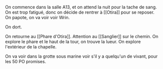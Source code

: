 
On commence dans la salle A13, et on attend la nuit pour la tache de sang. 
On est trop fatigué, donc on décide de rentrer à [[Otira]] pour se reposer. 
On papote, on va voir voir Wrin. 

On dort.

On retourne au [[Phare d'Otira]]. Attention au [[Sanglier]] sur le chemin. 
On explore le phare et le haut de la tour, on trouve la lueur. 
On explore l'extérieur de la chapelle. 

On va voir dans la grotte sous marine voir s'il y a quelqu'un de vivant, pour les 50 PO promises. 


